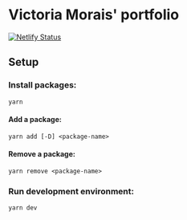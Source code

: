 # Victoria Morais' portfolio
[![Netlify Status](https://api.netlify.com/api/v1/badges/64ed6e59-0c8f-463c-860a-8e861a5645ae/deploy-status)](https://app.netlify.com/sites/victoriamorais-portfolio/deploys)

## Setup

### Install packages:
```
yarn
```
#### Add a package:

```
yarn add [-D] <package-name>
```

#### Remove a package:
```
yarn remove <package-name>
```

### Run development environment:
```
yarn dev
```